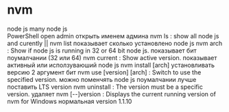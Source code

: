 # nvm
node js many node js <br>
PowerShell open admin открыть именем админа
nvm ls : show all node js and curently || nvm list  показывает сколько установлено node js
nvm arch  : Show if node js is running in 32 or 64 bit node js. показывает бит поумалчании (32 или 64)
nvm current : Show active version. показывает активный или исползуваюший node js
nvm install <version> [arch] установливать версию 2 аргумент бит
nvm use [version] [arch]     : Switch to use the specified version. можно поменчять node js поумалчании лучше поставить  LTS version
nvm uninstall <version>      : The version must be a specific version. удаляет
nvm [--]version              : Displays the current running version of nvm for Windows нормальная version 1.1.10 
